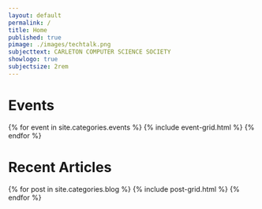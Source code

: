 ```yaml
---
layout: default
permalink: /
title: Home
published: true
pimage: ./images/techtalk.png
subjecttext: CARLETON COMPUTER SCIENCE SOCIETY
showlogo: true
subjectsize: 2rem
---
```

<h1>Events</h1>
<div class="tiles">
{% for event in site.categories.events %}
	{% include event-grid.html %}
{% endfor %}
</div>

<h1>Recent Articles</h1>
<div class="tiles">
{% for post in site.categories.blog %}
	{% include post-grid.html %}
{% endfor %}
</div>

